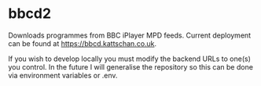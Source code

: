 # bbcd2
Downloads programmes from BBC iPlayer MPD feeds. Current deployment can be found at https://bbcd.kattschan.co.uk.

If you wish to develop locally you must modify the backend URLs to one(s) you control. In the future I will generalise the repository so this can be done via environment variables or .env.
